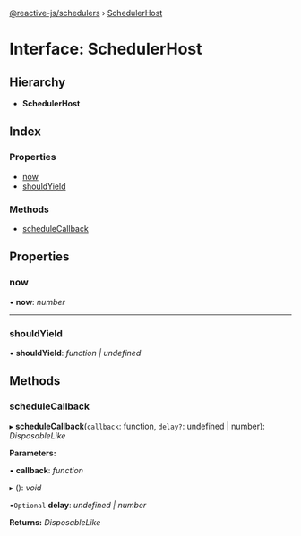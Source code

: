 [@reactive-js/schedulers](../README.md) › [SchedulerHost](schedulerhost.md)

# Interface: SchedulerHost

## Hierarchy

* **SchedulerHost**

## Index

### Properties

* [now](schedulerhost.md#now)
* [shouldYield](schedulerhost.md#shouldyield)

### Methods

* [scheduleCallback](schedulerhost.md#schedulecallback)

## Properties

###  now

• **now**: *number*

___

###  shouldYield

• **shouldYield**: *function | undefined*

## Methods

###  scheduleCallback

▸ **scheduleCallback**(`callback`: function, `delay?`: undefined | number): *DisposableLike*

**Parameters:**

▪ **callback**: *function*

▸ (): *void*

▪`Optional`  **delay**: *undefined | number*

**Returns:** *DisposableLike*
